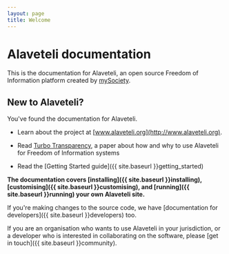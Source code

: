 ```yaml
---
layout: page
title: Welcome
---
```


# Alaveteli documentation

<p class="lead">
	This is the documentation for Alaveteli,
	an open source Freedom of Information platform
	created by <a href="http://www.mysociety.org">mySociety</a>.
</p>

## New to Alaveteli?

You've found the documentation for Alaveteli. 

* Learn about the project at [www.alaveteli.org](http://www.alaveteli.org).

* Read [Turbo Transparency](http://www.alaveteli.org/files/2012/10/Turbo-Transparency-v1.0.pdf), a paper about how and why to use Alaveteli for Freedom of Information systems

* Read the [Getting Started guide]({{ site.baseurl }}getting_started)

**The documentation covers
[installing]({{ site.baseurl }}installing),
[customising]({{ site.baseurl }}customising), and
[running]({{ site.baseurl }}running) your own Alaveteli site.**

If you're making changes to the source code, we have
[documentation for developers]({{ site.baseurl }}developers) too.

If you are an organisation who wants to use Alaveteli in your jurisdiction, or a developer who is interested in collaborating on the software, please 
[get in touch]({{ site.baseurl }}community).

